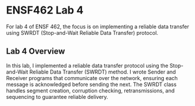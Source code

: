 # ENSF462 Lab 4

For lab 4 of ENSF 462, the focus is on implementing a reliable data transfer using SWRDT (Stop-and-Wait Reliable Data Transfer) protocol.

## Lab 4 Overview

In this lab, I implemented a reliable data transfer protocol using the Stop-and-Wait Reliable Data Transfer (SWRDT) method. I wrote Sender and Receiver programs that communicate over the network, ensuring each message is acknowledged before sending the next. The SWRDT class handles segment creation, corruption checking, retransmissions, and sequencing to guarantee reliable delivery.